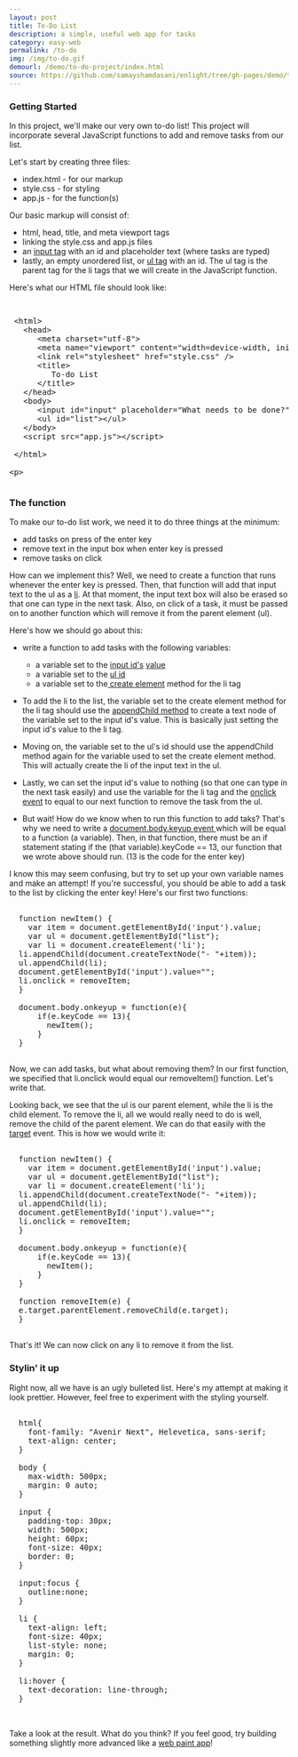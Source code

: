 ```yaml
---
layout: post
title: To-Do List
description: a simple, useful web app for tasks
category: easy-web
permalink: /to-do
img: /img/to-do.gif
demourl: /demo/to-do-project/index.html
source: https://github.com/samayshamdasani/enlight/tree/gh-pages/demo/to-do-project
---
```


### Getting Started 

In this project, we'll make our very own to-do list! This project will incorporate several JavaScript functions to add and remove
tasks from our list. 

Let's start by creating three files: 

- index.html - for our markup
- style.css - for styling
- app.js - for the function(s)

Our basic markup will consist of:
- html, head, title, and meta viewport tags
- linking the style.css and app.js files
- an <a href="http://www.w3schools.com/tags/tag_input.asp">input tag</a> with an id and placeholder text (where tasks are typed)
- lastly, an empty unordered list, or <a href="http://www.w3schools.com/tags/tag_ul.asp" class="underline">ul tag</a> with an id. The ul tag is the parent tag for the li tags that we will create in the JavaScript function. 

Here's what our HTML file should look like: 
<pre class="prettyprint"><xmp>
 <html>
   <head>
      <meta charset="utf-8">
      <meta name="viewport" content="width=device-width, initial-scale=1">
      <link rel="stylesheet" href="style.css" />
      <title>
         To-do List
      </title>
   </head>
   <body>
      <input id="input" placeholder="What needs to be done?">
      <ul id="list"></ul> 
   </body>
   <script src="app.js"></script>
 </html>

</xmp></pre>

### The function

To make our to-do list work, we need it to do three things at the minimum:
- add tasks on press of the enter key
- remove text in the input box when enter key is pressed
- remove tasks on click

How can we implement this? Well, we need to create a function that runs whenever the enter key is pressed. Then, that function will add that 
input text to the ul as a <a href="http://www.w3schools.com/tags/tag_li.asp" class="underline">li</a>. At that moment, the input text box will also be erased so that one can type in the next task. Also, on click of a task, it must be passed on to another function which will remove it from the parent element (ul).

Here's how we should go about this:
- write a function to add tasks with the following variables:
	- a variable set to the <a href="http://www.w3schools.com/jsref/met_document_getelementbyid.asp" class="underline">input id's</a> <a href="http://www.w3schools.com/jsref/prop_number_value.asp" class="underline">value</a>
    - a variable set to the <a href="http://www.w3schools.com/jsref/met_document_getelementbyid.asp" class="underline">ul id</a>
    - a variable set to the<a href="http://www.w3schools.com/jsref/met_document_createelement.asp" class="underline"> create element</a> method for the li tag
      
- To add the li to the list, the variable set to the create element method for the li tag should use the <a href="http://www.w3schools.com/jsref/met_document_createelement.asp" class="underline">appendChild method</a> to create a text node of the variable set to the input id's value. This is basically just setting the input id's value to the li tag.
- Moving on, the variable set to the ul's id should use the appendChild method again for the variable used to set the create element method. This will actually create the li of the input text in the ul. 
- Lastly, we can set the input id's value to nothing (so that one can type in the next task easily) and use the variable for the li tag and the <a href="http://www.w3schools.com/jsref/event_onclick.asp" class="underline">onclick event</a> to equal to our next function to remove the task from the ul.
- But wait! How do we know when to run this function to add taks? That's why we need to write a <a href="http://www.w3schools.com/jsref/event_onkeyup.asp
" class="underline">document.body.keyup event </a> which will be equal to a function (a variable). Then, in that function, there must be an if statement stating if the (that variable).keyCode == 13, our function that we wrote above should run. (13 is the code for the enter key)

I know this may seem confusing, but try to set up your own variable names and make an attempt! If you're successful, you should be able to add a task to the list by clicking the enter key! Here's our first two functions:


<pre class="prettyprint">

  function newItem() {
	var item = document.getElementById('input').value;
	var ul = document.getElementById("list");
	var li = document.createElement('li');
  li.appendChild(document.createTextNode("- "+item));
  ul.appendChild(li);
  document.getElementById('input').value="";
  li.onclick = removeItem;
  }

  document.body.onkeyup = function(e){
      if(e.keyCode == 13){
        newItem();
      }
  }

</pre>

Now, we can add tasks, but what about removing them? In our first function, we specified that li.onclick would equal our removeItem() function. Let's write that. 

Looking back, we see that the ul is our parent element, while the li is the child element. To remove the li, all we would really need to do is well, remove the child of the parent element. We can do that easily with the <a href="http://www.w3schools.com/jsref/event_target.asp" class="underline">target</a> event. This is how we would write it:

<pre class="prettyprint">

  function newItem() {
	var item = document.getElementById('input').value;
	var ul = document.getElementById("list");
	var li = document.createElement('li');
  li.appendChild(document.createTextNode("- "+item));
  ul.appendChild(li);
  document.getElementById('input').value="";
  li.onclick = removeItem;
  }

  document.body.onkeyup = function(e){
      if(e.keyCode == 13){
        newItem();
      }
  }

  function removeItem(e) {
  e.target.parentElement.removeChild(e.target);
  }

</pre>

That's it! We can now click on any li to remove it from the list.

### Stylin' it up
Right now, all we have is an ugly bulleted list. Here's my attempt at making it look prettier. However, feel free to experiment with the styling yourself.

<pre class="prettyprint">

  html{
	font-family: "Avenir Next", Helevetica, sans-serif;
	text-align: center;
  }

  body {
	max-width: 500px;
	margin: 0 auto;
  } 

  input {
	padding-top: 30px;
	width: 500px;
	height: 60px;
	font-size: 40px;
	border: 0;
  }

  input:focus {
	outline:none;
  }

  li { 
	text-align: left;
	font-size: 40px;
	list-style: none;
	margin: 0;
  }

  li:hover {
	text-decoration: line-through;
  }


</pre>

Take a look at the result. What do you think? If you feel good, try building something slightly more advanced like a <a href="/web-paint" class="underline">web paint app</a>!




